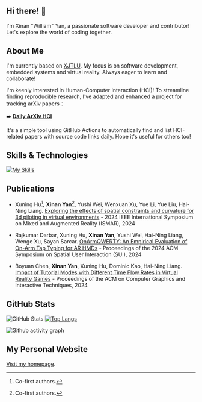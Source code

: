 ## Hi there! 👋

I'm Xinan "William" Yan, a passionate software developer and contributor! Let's explore the world of coding together.

## About Me

I'm currently based on [XJTLU](https://www.xjtlu.edu.cn/en/). My focus is on software development, embedded systems and virtual reality. Always eager to learn and collaborate!

I'm keenly interested in Human-Computer Interaction (HCI)! To streamline finding reproducible research, I've adapted and enhanced a project for tracking arXiv papers：

➡️ **[Daily ArXiv HCI](https://github.com/W-YXN/arxiv_cs.HC_daily)**

It's a simple tool using GitHub Actions to automatically find and list HCI-related papers with source code links daily. Hope it's useful for others too!

## Skills & Technologies

[![My Skills](https://skillicons.dev/icons?i=cpp,c,cs,unity,py,ros,ubuntu&perline=8)](https://skillicons.dev)

## Publications

- Xuning Hu[^1], **Xinan Yan**[^1], Yushi Wei, Wenxuan Xu, Yue Li, Yue Liu, Hai-Ning Liang. [Exploring the effects of spatial constraints and curvature for 3d piloting in virtual environments](https://ieeexplore.ieee.org/abstract/document/10765436/) - 2024 IEEE International Symposium on Mixed and Augmented Reality (ISMAR), 2024

- Rajkumar Darbar, Xuning Hu, **Xinan Yan**, Yushi Wei, Hai-Ning Liang, Wenge Xu, Sayan Sarcar. [OnArmQWERTY: An Empirical Evaluation of On-Arm Tap Typing for AR HMDs](https://dl.acm.org/doi/abs/10.1145/3677386.3682084) - Proceedings of the 2024 ACM Symposium on Spatial User Interaction (SUI), 2024

- Boyuan Chen, **Xinan Yan**, Xuning Hu, Dominic Kao, Hai-Ning Liang. [Impact of Tutorial Modes with Different Time Flow Rates in Virtual Reality Games](https://dl.acm.org/doi/abs/10.1145/3651296) - Proceedings of the ACM on Computer Graphics and Interactive Techniques, 2024

[^1]: Co-first authors.

## GitHub Stats

![GitHub Stats](https://github-readme-stats.vercel.app/api?username=W-YXN&show_icons=true&count_private=true)
[![Top Langs](https://github-readme-stats.vercel.app/api/top-langs/?username=W-YXN&layout=compact&hide=javascript,html,css,scss,less)](https://github.com/anuraghazra/github-readme-stats)

![Github activity graph](https://github-readme-activity-graph.vercel.app/graph?username=W-YXN&theme=github-light)

## My Personal Website

[Visit my homepage](http://www.xinan-yan.com).
